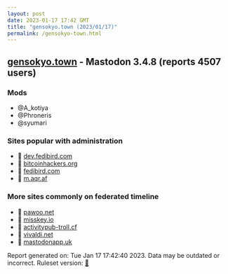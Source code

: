 ```yaml
---
layout: post
date: 2023-01-17 17:42 GMT
title: "gensokyo.town (2023/01/17)"
permalink: /gensokyo-town.html
---
```


## [gensokyo.town](https://gensokyo.town) - Mastodon 3.4.8 (reports 4507 users)

### Mods
 * @A_kotiya
 * @Phroneris
 * @syumari

### Sites popular with administration

* 🐘 [dev.fedibird.com](/dev-fedibird-com.html)
* 🐘 [bitcoinhackers.org](/bitcoinhackers-org.html)
* 🐘 [fedibird.com](/fedibird-com.html)
* 🐘 [m.aqr.af](/m-aqr-af.html)

### More sites commonly on federated timeline

* 🐘 [pawoo.net](/pawoo-net.html)
* 🐘 [misskey.io](/misskey-io.html)
* 🐘 [activitypub-troll.cf](/activitypub-troll-cf.html)
* 🐘 [vivaldi.net](/vivaldi-net.html)
* 🐘 [mastodonapp.uk](/mastodonapp-uk.html)

Report generated on: Tue Jan 17 17:42:40 2023. Data may be outdated or incorrect.
Ruleset version: [🧁](/version-cupcake)
